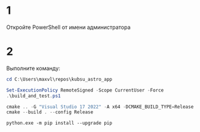 # 1
Откройте PowerShell от имени администратора

# 2
Выполните команду:

```powershell
cd C:\Users\maxvl\repos\kubsu_astro_app
```

```powershell
Set-ExecutionPolicy RemoteSigned -Scope CurrentUser -Force
.\build_and_test.ps1
```

```powershell
cmake .. -G "Visual Studio 17 2022" -A x64 -DCMAKE_BUILD_TYPE=Release
cmake --build . --config Release
```

```
python.exe -m pip install --upgrade pip
```